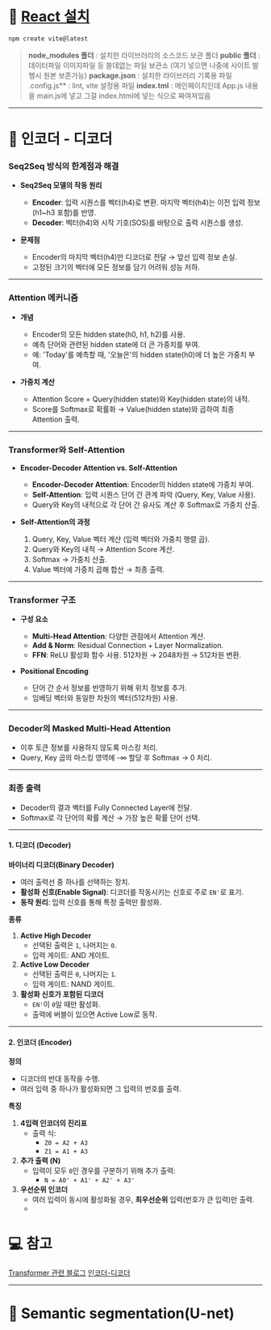 # 📌 [React 설치](https://codingapple.com/unit/react1-install-create-react-app-npx/)

```jsx
npm create vite@latest
```

>**node_modules 폴더** : 설치한 라이브러리의 소스코드 보관 폴더
>**public 폴더** : 데이터파일 이미지파일 등 쓸데없는 파일 보관소 (여기 넣으면 나중에 사이트 발행시 원본 보존가능)
>**package.json** : 설치한 라이브러리 기록용 파일
>.config.js** : lint, vite 설정용 파일
>**index.tml** : 메인페이지인데 App.js 내용을 main.js에 넣고 그걸 index.html에 넣는 식으로 짜여져있음

---

# 📌 인코더 - 디코더
###  **Seq2Seq 방식의 한계점과 해결**

- **Seq2Seq 모델의 작동 원리**
    
    - **Encoder**: 입력 시퀀스를 벡터(h4)로 변환. 마지막 벡터(h4)는 이전 입력 정보(h1~h3 포함)를 반영.
    - **Decoder**: 벡터(h4)와 시작 기호(SOS)를 바탕으로 출력 시퀀스를 생성.
- **문제점**
    
    - Encoder의 마지막 벡터(h4)만 디코더로 전달 → 앞선 입력 정보 손실.
    - 고정된 크기의 벡터에 모든 정보를 담기 어려워 성능 저하.

---

###  **Attention 메커니즘**

- **개념**
    
    - Encoder의 모든 hidden state(h0, h1, h2)를 사용.
    - 예측 단어와 관련된 hidden state에 더 큰 가중치를 부여.
    - 예: 'Today'를 예측할 때, '오늘은'의 hidden state(h0)에 더 높은 가중치 부여.
- **가중치 계산**
    
    - Attention Score = Query(hidden state)와 Key(hidden state)의 내적.
    - Score를 Softmax로 확률화 → Value(hidden state)와 곱하여 최종 Attention 출력.

---

###  **Transformer와 Self-Attention**

- **Encoder-Decoder Attention vs. Self-Attention**
    
    - **Encoder-Decoder Attention**: Encoder의 hidden state에 가중치 부여.
    - **Self-Attention**: 입력 시퀀스 단어 간 관계 파악 (Query, Key, Value 사용).
    - Query와 Key의 내적으로 각 단어 간 유사도 계산 후 Softmax로 가중치 산출.
- **Self-Attention의 과정**
    
    1. Query, Key, Value 벡터 계산 (입력 벡터와 가중치 행렬 곱).
    2. Query와 Key의 내적 → Attention Score 계산.
    3. Softmax → 가중치 산출.
    4. Value 벡터에 가중치 곱해 합산 → 최종 출력.

---

###  **Transformer 구조**

- **구성 요소**
    
    - **Multi-Head Attention**: 다양한 관점에서 Attention 계산.
    - **Add & Norm**: Residual Connection + Layer Normalization.
    - **FFN**: ReLU 활성화 함수 사용. 512차원 → 2048차원 → 512차원 변환.
- **Positional Encoding**
    
    - 단어 간 순서 정보를 반영하기 위해 위치 정보를 추가.
    - 임베딩 벡터와 동일한 차원의 벡터(512차원) 사용.

---

###  **Decoder의 Masked Multi-Head Attention**

- 이후 토큰 정보를 사용하지 않도록 마스킹 처리.
- Query, Key 곱의 마스킹 영역에 -∞ 할당 후 Softmax → 0 처리.

---

###  **최종 출력**

- Decoder의 결과 벡터를 Fully Connected Layer에 전달.
- Softmax로 각 단어의 확률 계산 → 가장 높은 확률 단어 선택.

---

#### **1. 디코더 (Decoder)**

**바이너리 디코더(Binary Decoder)**

- 여러 출력선 중 하나를 선택하는 장치.
- **활성화 신호(Enable Signal)**: 디코더를 작동시키는 신호로 주로 `EN'`로 표기.
- **동작 원리**: 입력 신호를 통해 특정 출력만 활성화.

**종류**

1. **Active High Decoder**
    - 선택된 출력은 `1`, 나머지는 `0`.
    - 입력 게이트: AND 게이트.
2. **Active Low Decoder**
    - 선택된 출력은 `0`, 나머지는 `1`.
    - 입력 게이트: NAND 게이트.
3. **활성화 신호가 포함된 디코더**
    - `EN'`이 `0`일 때만 활성화.
    - 출력에 버블이 있으면 Active Low로 동작.

---

#### **2. 인코더 (Encoder)**

**정의**

- 디코더의 반대 동작을 수행.
- 여러 입력 중 하나가 활성화되면 그 입력의 번호를 출력.

**특징**

1. **4입력 인코더의 진리표**
    - 출력 식:
        - `Z0 = A2 + A3`
        - `Z1 = A1 + A3`
2. **추가 출력 (N)**
    - 입력이 모두 `0`인 경우를 구분하기 위해 추가 출력:
        - `N = A0' + A1' + A2' + A3'`
3. **우선순위 인코더**
    - 여러 입력이 동시에 활성화될 경우, **최우선순위** 입력(번호가 큰 입력)만 출력.
    - 
# 💻 참고 
[Transformer 관련 블로그](https://yeong-jin-data-blog.tistory.com/entry/Tranfomer)
[인코더-디코더](https://hunsdev.tistory.com/6)


---


# 📌 Semantic segmentation(U-net)
